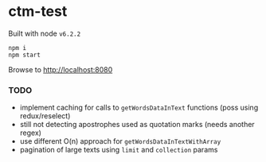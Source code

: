 # ctm-test

Built with node `v6.2.2`

```
npm i
npm start
```

Browse to <http://localhost:8080>

### TODO
 - implement caching for calls to `getWordsDataInText` functions (poss using redux/reselect)
 - still not detecting apostrophes used as quotation marks (needs another regex)
 - use different O(n) approach for `getWordsDataInTextWithArray`
 - pagination of large texts using `limit` and `collection` params
